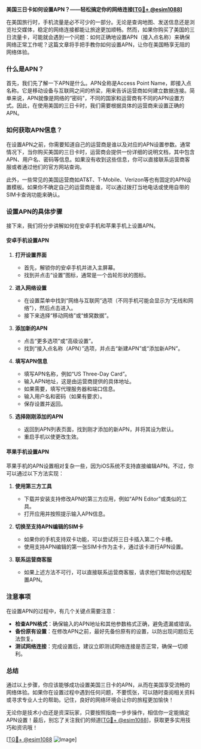 **美国三日卡如何设置APN？——轻松搞定你的网络连接[[TG💪+ @esim1088](https://t.me/s/esim1088)]**

在美国旅行时，手机流量是必不可少的一部分。无论是查询地图、发送信息还是浏览社交媒体，稳定的网络连接都能让旅途更加顺畅。然而，如果你购买了美国的三日流量卡，可能就会遇到一个问题：如何正确地设置APN（接入点名称）来确保网络正常工作呢？这篇文章将手把手教你如何设置APN，让你在美国畅享无阻的网络体验。

### 什么是APN？

首先，我们先了解一下APN是什么。APN全称是Access Point Name，即接入点名称。它是移动设备与互联网之间的桥梁，用来告诉运营商如何建立数据连接。简单来说，APN就像是网络的“密码”，不同的国家和运营商有不同的APN设置方式。因此，在使用美国的三日卡时，我们需要根据具体的运营商来设置正确的APN。

### 如何获取APN信息？

在设置APN之前，你需要知道自己的运营商是谁以及对应的APN设置参数。通常情况下，当你购买美国的三日卡时，运营商会提供一份详细的说明文档，其中包含APN、用户名、密码等信息。如果没有收到这些信息，你可以直接联系运营商客服或者通过他们的官方网站查询。

此外，一些常见的美国运营商如AT&T、T-Mobile、Verizon等也有固定的APN设置模板。如果你不确定自己的运营商是谁，可以通过拨打当地电话或使用自带的SIM卡查询功能来确认。

### 设置APN的具体步骤

接下来，我们将分步讲解如何在安卓手机和苹果手机上设置APN。

#### 安卓手机设置APN

1. **打开设置界面**
   - 首先，解锁你的安卓手机并进入主屏幕。
   - 找到并点击“设置”图标，通常是一个齿轮形状的图标。

2. **进入网络设置**
   - 在设置菜单中找到“网络与互联网”选项（不同手机可能会显示为“无线和网络”），然后点击进入。
   - 接下来选择“移动网络”或“蜂窝数据”。

3. **添加新的APN**
   - 点击“更多选项”或“高级设置”。
   - 找到“接入点名称（APN）”选项，并点击“新建APN”或“添加新APN”。

4. **填写APN信息**
   - 填写APN名称，例如“US Three-Day Card”。
   - 输入APN地址，这是由运营商提供的具体地址。
   - 如果需要，填写代理服务器和端口信息。
   - 输入用户名和密码（如果有要求）。
   - 保存设置并返回。

5. **选择刚刚添加的APN**
   - 返回到APN列表页面，找到刚才添加的新APN，并将其设为默认。
   - 重启手机以使更改生效。

#### 苹果手机设置APN

苹果手机的APN设置相对复杂一些，因为iOS系统不支持直接编辑APN。不过，你可以通过以下方法实现：

1. **使用第三方工具**
   - 下载并安装支持修改APN的第三方应用，例如“APN Editor”或类似的工具。
   - 打开应用并按照提示输入APN信息。

2. **切换至支持APN编辑的SIM卡**
   - 如果你的手机支持双卡功能，可以尝试将三日卡插入第二个卡槽。
   - 使用支持APN编辑的第一张SIM卡作为主卡，通过该卡进行APN设置。

3. **联系运营商客服**
   - 如果上述方法不可行，可以直接联系运营商客服，请求他们帮助你远程配置APN。

### 注意事项

在设置APN的过程中，有几个关键点需要注意：

- **检查APN格式**：确保输入的APN地址和其他参数格式正确，避免遗漏或错误。
- **备份原有设置**：在修改APN之前，最好先备份原有的设置，以防出现问题后无法恢复。
- **测试网络连接**：完成设置后，建议立即测试网络连接是否正常，确保一切顺利。

### 总结

通过以上步骤，你应该能够成功设置美国三日卡的APN，从而在美国享受流畅的网络体验。如果你在设置过程中遇到任何问题，不要慌张，可以随时查阅相关资料或寻求专业人士的帮助。记住，良好的网络环境会让你的旅程更加愉快！

无论你是技术小白还是资深玩家，只要按照指南一步步操作，相信你一定能搞定APN设置！最后，别忘了关注我们的频道[[TG💪+ @esim1088](https://t.me/s/esim1088)]，获取更多实用技巧和资讯哦！

[[TG💪+ @esim1088](https://t.me/s/esim1088) ![Image](https://i.postimg.cc/4NQfJmqS/Snipaste-2025-05-13-00-14-12.png)]